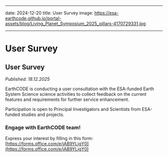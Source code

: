 
---
date: 2024-12-20
title: User Survey
image: https://esa-earthcode.github.io/portal-assets/blog/Living_Planet_Symposium_2025_pillars-4170729331.jpg

---

# User Survey <!--{ as="img" mode="hero" src="https://esa-earthcode.github.io/portal-assets/blog/Living_Planet_Symposium_2025_pillars-4170729331.jpg" }-->

## User Survey
*Published: 18.12.2025*

EarthCODE is conducting a user consultation with the ESA-funded Earth System Science science activities to collect feedback on the current features and requirements for further service enhancement. 

Participation is open to Principal Investigators and Scientists from ESA-funded studies and projects.  

### Engage with EarthCODE team!
Express your interest  by filling in this form: [https://forms.office.com/e/jAB9YLjgY0](https://forms.office.com/e/jAB9YLjgY0) 

        